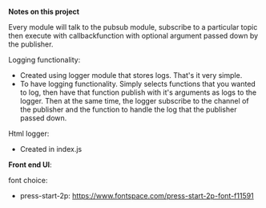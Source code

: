 **Notes on this project**

Every module will talk to the pubsub module, subscribe to a particular topic then execute with callbackfunction with optional argument passed down by the publisher.

Logging functionality:
- Created using logger module that stores logs. That's it very simple.
- To have logging functionality. Simply selects functions that
you wanted to log, then have that function publish with it's arguments as logs to the logger. Then at the same time, the logger subscribe to the channel of the publisher and the function to handle the log that the publisher passed down.

Html logger:
- Created in index.js

**Front end UI**:

font choice: 
* press-start-2p: https://www.fontspace.com/press-start-2p-font-f11591